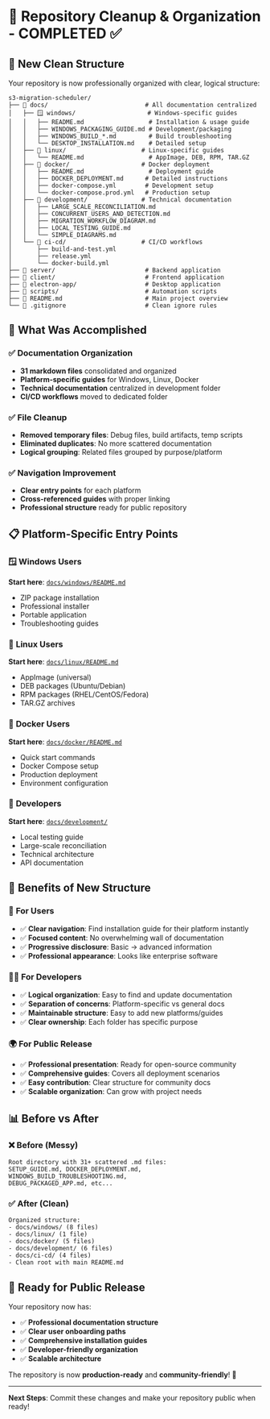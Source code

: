 # 🧹 Repository Cleanup & Organization - COMPLETED ✅

## 📁 New Clean Structure

Your repository is now professionally organized with clear, logical structure:

```
s3-migration-scheduler/
├── 📂 docs/                           # All documentation centralized
│   ├── 🪟 windows/                    # Windows-specific guides
│   │   ├── README.md                  # Installation & usage guide
│   │   ├── WINDOWS_PACKAGING_GUIDE.md # Development/packaging
│   │   ├── WINDOWS_BUILD_*.md         # Build troubleshooting
│   │   └── DESKTOP_INSTALLATION.md    # Detailed setup
│   ├── 🐧 linux/                     # Linux-specific guides  
│   │   └── README.md                  # AppImage, DEB, RPM, TAR.GZ
│   ├── 🐳 docker/                    # Docker deployment
│   │   ├── README.md                  # Deployment guide
│   │   ├── DOCKER_DEPLOYMENT.md      # Detailed instructions
│   │   ├── docker-compose.yml        # Development setup
│   │   └── docker-compose.prod.yml   # Production setup
│   ├── 🔧 development/               # Technical documentation
│   │   ├── LARGE_SCALE_RECONCILIATION.md
│   │   ├── CONCURRENT_USERS_AND_DETECTION.md
│   │   ├── MIGRATION_WORKFLOW_DIAGRAM.md
│   │   ├── LOCAL_TESTING_GUIDE.md
│   │   └── SIMPLE_DIAGRAMS.md
│   └── 🚀 ci-cd/                     # CI/CD workflows
│       ├── build-and-test.yml
│       ├── release.yml
│       └── docker-build.yml
├── 📂 server/                         # Backend application
├── 📂 client/                         # Frontend application  
├── 📂 electron-app/                   # Desktop application
├── 📂 scripts/                        # Automation scripts
├── 📄 README.md                       # Main project overview
└── 📄 .gitignore                      # Clean ignore rules
```

## 🎯 What Was Accomplished

### ✅ **Documentation Organization**
- **31 markdown files** consolidated and organized
- **Platform-specific guides** for Windows, Linux, Docker
- **Technical documentation** centralized in development folder
- **CI/CD workflows** moved to dedicated folder

### ✅ **File Cleanup**
- **Removed temporary files**: Debug files, build artifacts, temp scripts
- **Eliminated duplicates**: No more scattered documentation
- **Logical grouping**: Related files grouped by purpose/platform

### ✅ **Navigation Improvement**
- **Clear entry points** for each platform
- **Cross-referenced guides** with proper linking
- **Professional structure** ready for public repository

## 📋 Platform-Specific Entry Points

### 🪟 **Windows Users**
**Start here**: [`docs/windows/README.md`](docs/windows/README.md)
- ZIP package installation
- Professional installer
- Portable application
- Troubleshooting guides

### 🐧 **Linux Users**  
**Start here**: [`docs/linux/README.md`](docs/linux/README.md)
- AppImage (universal)
- DEB packages (Ubuntu/Debian)
- RPM packages (RHEL/CentOS/Fedora)
- TAR.GZ archives

### 🐳 **Docker Users**
**Start here**: [`docs/docker/README.md`](docs/docker/README.md)
- Quick start commands
- Docker Compose setup
- Production deployment
- Environment configuration

### 🔧 **Developers**
**Start here**: [`docs/development/`](docs/development/)
- Local testing guide
- Large-scale reconciliation
- Technical architecture
- API documentation

## 🚀 **Benefits of New Structure**

### 👥 **For Users**
- ✅ **Clear navigation**: Find installation guide for their platform instantly
- ✅ **Focused content**: No overwhelming wall of documentation
- ✅ **Progressive disclosure**: Basic → advanced information
- ✅ **Professional appearance**: Looks like enterprise software

### 👨‍💻 **For Developers**
- ✅ **Logical organization**: Easy to find and update documentation
- ✅ **Separation of concerns**: Platform-specific vs general docs
- ✅ **Maintainable structure**: Easy to add new platforms/guides
- ✅ **Clear ownership**: Each folder has specific purpose

### 🌍 **For Public Release**
- ✅ **Professional presentation**: Ready for open-source community
- ✅ **Comprehensive guides**: Covers all deployment scenarios
- ✅ **Easy contribution**: Clear structure for community docs
- ✅ **Scalable organization**: Can grow with project needs

## 📊 **Before vs After**

### ❌ **Before (Messy)**
```
Root directory with 31+ scattered .md files:
SETUP_GUIDE.md, DOCKER_DEPLOYMENT.md, 
WINDOWS_BUILD_TROUBLESHOOTING.md, 
DEBUG_PACKAGED_APP.md, etc...
```

### ✅ **After (Clean)**
```
Organized structure:
- docs/windows/ (8 files)
- docs/linux/ (1 file)  
- docs/docker/ (5 files)
- docs/development/ (6 files)
- docs/ci-cd/ (4 files)
- Clean root with main README.md
```

## 🎉 **Ready for Public Release**

Your repository now has:
- ✅ **Professional documentation structure**
- ✅ **Clear user onboarding paths**  
- ✅ **Comprehensive installation guides**
- ✅ **Developer-friendly organization**
- ✅ **Scalable architecture**

The repository is now **production-ready** and **community-friendly**! 🌟

---

**Next Steps**: Commit these changes and make your repository public when ready!